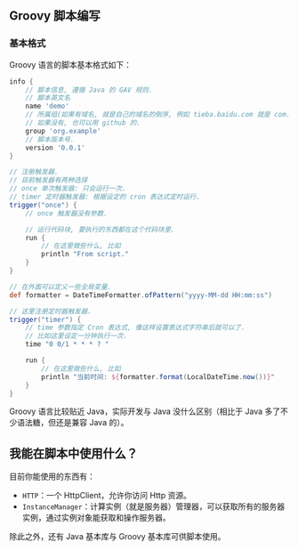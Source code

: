 ## Groovy 脚本编写

### 基本格式
Groovy 语言的脚本基本格式如下：
```groovy
info {
    // 脚本信息, 遵循 Java 的 GAV 规则.
    // 脚本英文名
    name 'demo'
    // 所属组(如果有域名, 就是自己的域名的倒序, 例如 tieba.baidu.com 就是 com.baidu.tieba)
    // 如果没有, 也可以用 github 的.
    group 'org.example'
    // 脚本版本号.
    version '0.0.1'
}

// 注册触发器.
// 目前触发器有两种选择
// once 单次触发器: 只会运行一次.
// timer 定时器触发器: 根据设定的 cron 表达式定时运行.
trigger("once") {
    // once 触发器没有参数.

    // 运行代码块, 要执行的东西都在这个代码块里.
    run {
        // 在这里做些什么, 比如
        println "From script."
    }
}

// 在外面可以定义一些全局变量.
def formatter = DateTimeFormatter.ofPattern("yyyy-MM-dd HH:mm:ss")

// 这里注册定时器触发器.
trigger("timer") {
    // time 参数指定 Cron 表达式, 像这样设置表达式字符串后就可以了.
    // 比如这里设定一分钟执行一次.
    time "0 0/1 * * * ? "

    run {
        // 在这里做些什么, 比如
        println "当前时间: ${formatter.format(LocalDateTime.now())}"
    }
}

```

Groovy 语言比较贴近 Java，实际开发与 Java 没什么区别（相比于 Java 多了不少语法糖，但还是兼容 Java 的）。

## 我能在脚本中使用什么？
目前你能使用的东西有：
- `HTTP`：一个 HttpClient，允许你访问 Http 资源。
- `InstanceManager`：计算实例（就是服务器）管理器，可以获取所有的服务器实例，通过实例对象能获取和操作服务器。

除此之外，还有 Java 基本库与 Groovy 基本库可供脚本使用。
